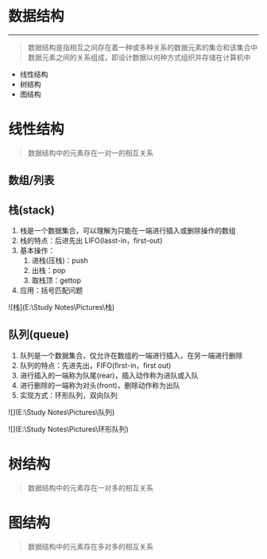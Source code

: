 #	数据结构

---

> 数据结构是指相互之间存在着一种或多种关系的数据元素的集合和该集合中数据元素之间的关系组成，即设计数据以何种方式组织并存储在计算机中

- 线性结构
- 树结构
- 图结构



#	线性结构

> 数据结构中的元素存在一对一的相互关系



##	数组/列表



##	栈(stack)

1. 栈是一个数据集合，可以理解为只能在一端进行插入或删除操作的数组
2. 栈的特点：后进先出 LIFO(lasst-in，first-out)
3. 基本操作：
   1. 进栈(压栈)：push
   2. 出栈：pop
   3. 取栈顶：gettop
4. 应用：括号匹配问题



![栈](E:\Study Notes\Pictures\栈)



##	队列(queue)

1. 队列是一个数据集合，仅允许在数组的一端进行插入，在另一端进行删除
2. 队列的特点：先进先出，FIFO(first-in，first out)
3. 进行插入的一端称为队尾(rear)，插入动作称为进队或入队
4. 进行删除的一端称为对头(front)，删除动作称为出队
5. 实现方式：环形队列，双向队列

![](E:\Study Notes\Pictures\队列)

![](E:\Study Notes\Pictures\环形队列)

#	树结构

> 数据结构中的元素存在一对多的相互关系





# 图结构

> 数据结构中的元素存在多对多的相互关系